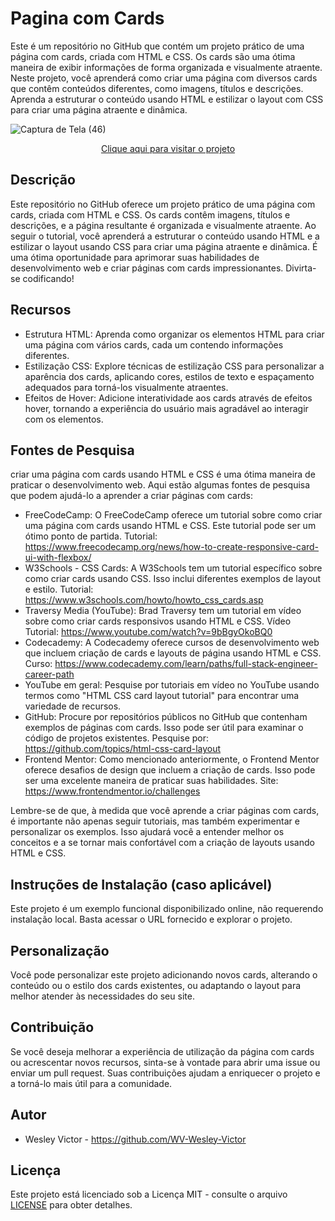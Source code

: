 # Pagina com Cards
 Este é um repositório no GitHub que contém um projeto prático de uma página com cards, criada com HTML e CSS. Os cards são uma ótima maneira de exibir informações de forma organizada e visualmente atraente. Neste projeto, você aprenderá como criar uma página com diversos cards que contêm conteúdos diferentes, como imagens, títulos e descrições. Aprenda a estruturar o conteúdo usando HTML e estilizar o layout com CSS para criar uma página atraente e dinâmica.

![Captura de Tela (46)](https://github.com/WV-Wesley-Victor/Pagina-com-Cards/assets/137107062/c2617c6c-9dd9-4f91-afda-1e93c6024d51)
<p align="center">
  <a href="https://wv-wesley-victor.github.io/Pagina-com-Cards/" target="_blank">Clique aqui para visitar o projeto</a>
</p>

## Descrição
Este repositório no GitHub oferece um projeto prático de uma página com cards, criada com HTML e CSS. Os cards contêm imagens, títulos e descrições, e a página resultante é organizada e visualmente atraente. Ao seguir o tutorial, você aprenderá a estruturar o conteúdo usando HTML e a estilizar o layout usando CSS para criar uma página atraente e dinâmica. É uma ótima oportunidade para aprimorar suas habilidades de desenvolvimento web e criar páginas com cards impressionantes. Divirta-se codificando!

## Recursos
* Estrutura HTML: Aprenda como organizar os elementos HTML para criar uma página com vários cards, cada um contendo informações diferentes.
* Estilização CSS: Explore técnicas de estilização CSS para personalizar a aparência dos cards, aplicando cores, estilos de texto e espaçamento adequados para torná-los visualmente atraentes.
* Efeitos de Hover: Adicione interatividade aos cards através de efeitos hover, tornando a experiência do usuário mais agradável ao interagir com os elementos.

## Fontes de Pesquisa
criar uma página com cards usando HTML e CSS é uma ótima maneira de praticar o desenvolvimento web. Aqui estão algumas fontes de pesquisa que podem ajudá-lo a aprender a criar páginas com cards:

* FreeCodeCamp: O FreeCodeCamp oferece um tutorial sobre como criar uma página com cards usando HTML e CSS. Este tutorial pode ser um ótimo ponto de partida.
Tutorial: https://www.freecodecamp.org/news/how-to-create-responsive-card-ui-with-flexbox/
* W3Schools - CSS Cards: A W3Schools tem um tutorial específico sobre como criar cards usando CSS. Isso inclui diferentes exemplos de layout e estilo.
Tutorial: https://www.w3schools.com/howto/howto_css_cards.asp
* Traversy Media (YouTube): Brad Traversy tem um tutorial em vídeo sobre como criar cards responsivos usando HTML e CSS.
Vídeo Tutorial: https://www.youtube.com/watch?v=9bBgyOkoBQ0
* Codecademy: A Codecademy oferece cursos de desenvolvimento web que incluem criação de cards e layouts de página usando HTML e CSS.
Curso: https://www.codecademy.com/learn/paths/full-stack-engineer-career-path
* YouTube em geral: Pesquise por tutoriais em vídeo no YouTube usando termos como "HTML CSS card layout tutorial" para encontrar uma variedade de recursos.
* GitHub: Procure por repositórios públicos no GitHub que contenham exemplos de páginas com cards. Isso pode ser útil para examinar o código de projetos existentes.
Pesquise por: https://github.com/topics/html-css-card-layout
* Frontend Mentor: Como mencionado anteriormente, o Frontend Mentor oferece desafios de design que incluem a criação de cards. Isso pode ser uma excelente maneira de praticar suas habilidades.
Site: https://www.frontendmentor.io/challenges

Lembre-se de que, à medida que você aprende a criar páginas com cards, é importante não apenas seguir tutoriais, mas também experimentar e personalizar os exemplos. Isso ajudará você a entender melhor os conceitos e a se tornar mais confortável com a criação de layouts usando HTML e CSS.

## Instruções de Instalação (caso aplicável)
Este projeto é um exemplo funcional disponibilizado online, não requerendo instalação local. Basta acessar o URL fornecido e explorar o projeto.

## Personalização
Você pode personalizar este projeto adicionando novos cards, alterando o conteúdo ou o estilo dos cards existentes, ou adaptando o layout para melhor atender às necessidades do seu site.

## Contribuição
Se você deseja melhorar a experiência de utilização da página com cards ou acrescentar novos recursos, sinta-se à vontade para abrir uma issue ou enviar um pull request. Suas contribuições ajudam a enriquecer o projeto e a torná-lo mais útil para a comunidade.

## Autor
* Wesley Victor - https://github.com/WV-Wesley-Victor

## Licença
Este projeto está licenciado sob a Licença MIT - consulte o arquivo [LICENSE](LICENSE)  para obter detalhes.
